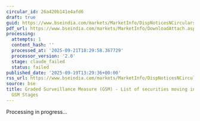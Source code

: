 ```yaml
---
circular_id: 26a420b141e4afd6
draft: true
guid: https://www.bseindia.com/markets/MarketInfo/DispNoticesNCirculars.aspx?Noticeid={B2B47C9C-6E08-4CDC-B58F-F5283E4D9504}&noticeno=20250919-29&dt=09/19/2025&icount=29&totcount=44&flag=0
pdf_url: https://www.bseindia.com/markets/MarketInfo/DownloadAttach.aspx?id=20250919-29&attachedId=6af59d14-ef3f-4a7d-b19f-1ec87547a76b
processing:
  attempts: 1
  content_hash: ''
  processed_at: '2025-09-21T18:29:58.367729'
  processor_version: '2.0'
  stage: claude_failed
  status: failed
published_date: '2025-09-19T13:29:36+00:00'
rss_url: https://www.bseindia.com/markets/MarketInfo/DispNoticesNCirculars.aspx?Noticeid={B2B47C9C-6E08-4CDC-B58F-F5283E4D9504}&noticeno=20250919-29&dt=09/19/2025&icount=29&totcount=44&flag=0
source: bse
title: Graded Surveillance Measure (GSM) - List of securities moving into their respective
  GSM Stages
---
```


Processing in progress...